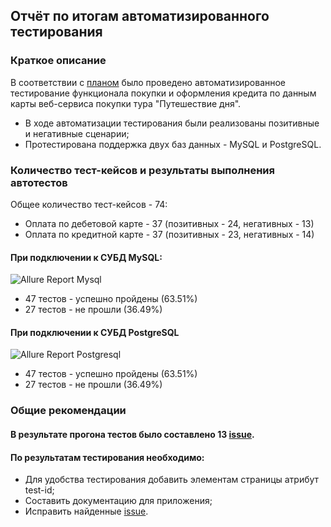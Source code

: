 ## Отчёт по итогам автоматизированного тестирования

### Краткое описание

В соответствии с [планом](https://github.com/AlexPanasko/QA-Diploma/blob/main/docs/Plan.md) было проведено автоматизированное тестирование функционала покупки и оформления кредита по данным карты веб-сервиса покупки тура "Путешествие дня".

- В ходе автоматизации тестирования были реализованы позитивные и негативные сценарии;
- Протестирована поддержка двух баз данных - MySQL и PostgreSQL.

### Количество тест-кейсов и результаты выполнения автотестов

Общее количество тест-кейсов - 74:

- Оплата по дебетовой карте - 37 (позитивных - 24, негативных - 13)
- Оплата по кредитной карте - 37 (позитивных - 23, негативных - 14)

#### При подключении к СУБД MySQL:

![Allure Report Mysql](https://github.com/AlexPanasko/QA-Diploma/assets/125549725/173d94de-d6bf-4a8e-934a-892060e15ebc)


* 47 тестов - успешно пройдены (63.51%)
* 27 тестов - не прошли (36.49%)

#### При подключении к СУБД PostgreSQL

![Allure Report Postgresql](https://github.com/AlexPanasko/QA-Diploma/assets/125549725/76293b16-5326-48ab-87c1-06dff1622bc0)


* 47 тестов - успешно пройдены (63.51%)
* 27 тестов - не прошли (36.49%)

### Общие рекомендации

#### В результате прогона тестов было составлено 13 [issue](https://github.com/AlexPanasko/QA-Diploma/issues).

#### По результатам тестирования необходимо:

- Для удобства тестирования добавить элементам страницы атрибут test-id;
- Составить документацию для приложения;
- Исправить найденные [issue](https://github.com/AlexPanasko/QA-Diploma/issues).
